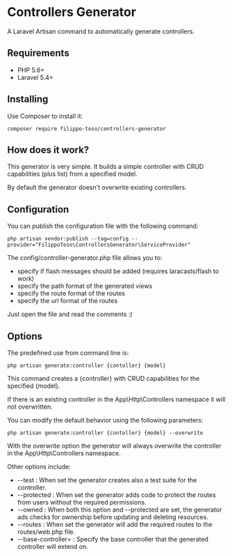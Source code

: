 # Controllers Generator

A Laravel Artisan command to automatically generate controllers.

## Requirements

- PHP 5.6+
- Laravel 5.4+

## Installing

Use Composer to install it:

```
composer require filippo-toso/controllers-generator
```

## How does it work?

This generator is very simple. It builds a simple controller with CRUD capabilities (plus list) from a specified model. 

By default the generator doesn't overwrite existing controllers. 

## Configuration

You can publish the configuration file with the following command:

```
php artisan vendor:publish --tag=config --provider="FilippoToso\ControllersGenerator\ServiceProvider"
```

The config/controller-generator.php file allows you to:

- specify if flash messages should be added (requires laracasts/flash to work)
- specify the path format of the generated views
- specify the route format of the routes
- specify the url format of the routes

Just open the file and read the comments :)

## Options

The predefined use from command line is:

```
php artisan generate:controller {contoller} {model}
```

This command creates a {controller} with CRUD capabilities for the specified {model}.

If there is an existing controller in the App\Http\Controllers namespace it will not overwritten.

You can modify the default behavior using the following parameters:

```
php artisan generate:controller {contoller} {model} --overwrite 
```

With the overwrite option the generator will always overwrite the controller in the App\Http\Controllers namespace.

Other options include:

- --test : When set the generator creates also a test suite for the controller.
- --protected : When set the generator adds code to protect the routes from users without the required permissions.
- --owned : When both this option and --protected are set, the generator ads checks for ownership before updating and deleting resources.
- --routes : When set the generator will add the required routes to the routes/web.php file.
- --base-controller= : Specify the base controller that the generated controller will extend on.